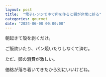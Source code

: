 ```yaml
---
layout: post
title:  "電子レンジでゆで卵を作ると朝が非常に捗る"
categories: gourmet
date: "2024-06-08 00:00:00"
---
```


朝起きて殻を剥くだけ。

ご飯炊いたり、パン焼いたりしなくて済む。

ただ、卵の消費が激しい。

価格が落ち着いてきたから別にいいけどね。


